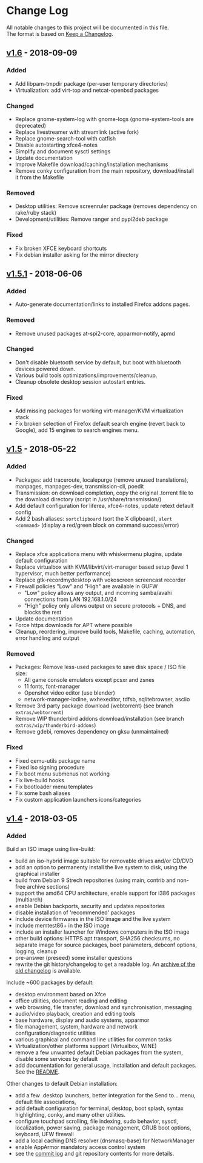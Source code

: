 # Change Log

All notable changes to this project will be documented in this file.  
The format is based on [Keep a Changelog](http://keepachangelog.com/).

## [v1.6](https://github.com/nodiscc/dbu/releases/tag/1.6) - 2018-09-09

### Added
 * Add libpam-tmpdir package (per-user temporary directories)
 * Virtualization: add virt-top and netcat-openbsd packages

### Changed

 * Replace gnome-system-log with gnome-logs (gnome-system-tools are deprecated)
 * Replace livestreamer with streamlink (active fork)
 * Replace gnome-search-tool with catfish
 * Disable autostarting xfce4-notes
 * Simplify and document sysctl settings
 * Update documentation
 * Improve Makefile download/caching/installation mechanisms
 * Remove conky configuration from the main repository, download/install it from the Makefile

### Removed
 * Desktop utilities: Remove screenruler package (removes dependency on rake/ruby stack)
 * Development/utilities: Remove ranger and pypi2deb package


### Fixed
 * Fix broken XFCE keyboard shortcuts
 * Fix debian installer asking for the mirror directory


## [v1.5.1](https://github.com/nodiscc/dbu/releases/tag/1.5.1) - 2018-06-06

### Added
 * Auto-generate documentation/links to installed Firefox addons pages.

### Removed
 * Remove unused packages at-spi2-core, apparmor-notify, apmd

### Changed
 * Don't disable bluetooth service by default, but boot with bluetooth devices powered down.
 * Various build tools optimizations/improvements/cleanup.
 * Cleanup obsolete desktop session autostart entries.

### Fixed
 * Add missing packages for working virt-manager/KVM virtualization stack
 * Fix broken selection of Firefox default search engine (revert back to Google), add 15 engines to search engines menu.


## [v1.5](https://github.com/nodiscc/dbu/releases/tag/1.5) - 2018-05-22

### Added

 * Packages: add traceroute, localepurge (remove unused translations), manpages, manpages-dev, transmission-cli, poedit
 * Transmission: on download completion, copy the original .torrent file to the download directory (script in /usr/share/transmission/)
 * Add default configuration for liferea, xfce4-notes, update retext default config
 * Add 2 bash aliases: `sortclipboard` (sort the X clipboard), `alert <command>` (display a red/green block on command success/error)

### Changed

 * Replace xfce applications menu with whiskermenu plugins, update default configuration
 * Replace virtualbox with KVM/libvirt/virt-manager based setup (level 1 hypervisor, much better performance)
 * Replace gtk-recordmydesktop with vokoscreen screencast recorder
 * Firewall policies "Low" and "High" are available in GUFW
   * "Low" policy allows any output, and incoming samba/avahi connections from LAN 192.168.1.0/24
   * "High" policy only allows output on secure protocols + DNS, and blocks the rest
 * Update documentation
 * Force https downloads for APT where possible
 * Cleanup, reordering, improve build tools, Makefile, caching, automation, error handling and output

### Removed

 * Packages: Remove less-used packages to save disk space / ISO file size: 
   * All game console emulators except pcsxr and zsnes
   * 11 fonts, font-manager
   * Openshot video editor (use blender)
   * network-manager-iodine, wxhexeditor, tdfsb, sqlitebrowser, asciio
 * Remove 3rd party package download (webtorrent) (see branch `extras/webtorrent`)
 * Remove WIP thunderbird addons download/installation (see branch `extras/wip/thunderbird-addons`)
 * Remove gdebi, removes dependency on gksu (unmaintained)

### Fixed

 * Fixed qemu-utils package name
 * Fixed iso signing procedure
 * Fix boot menu submenus not working
 * Fix live-build hooks
 * Fix bootloader menu templates
 * Fix some bash aliases
 * Fix custom application launchers icons/categories

## [v1.4](https://github.com/nodiscc/dbu/releases/tag/1.4) - 2018-03-05

### Added

Build an ISO image using live-build:
 - build an iso-hybrid image suitable for removable drives and/or CD/DVD
 - add an option to permanenty install the live system to disk, using the graphical installer
 - build from Debian 9 Strech repositories (using main, contrib and non-free archive sections)
 - support the amd64 CPU architecture, enable support for i386 packages (multiarch)
 - enable Debian backports, security and updates repositories
 - disable installation of 'recommended' packages
 - include device firmwares in the ISO image and the live system
 - include memtest86+ in the ISO image
 - include an installer launcher for Windows computers in the ISO image
 - other build options: HTTPS apt transport, SHA256 checksums, no separate image for source packages, boot parameters, debconf options, logging, cleanup
 - pre-answer (preseed) some installer questions
 - rewrite the git history/changelog to get a readable log. An [archive of the old changelog](https://github.com/dbu/blob/master/doc/changelog-archive.md) is available.

Include ~600 packages by default:
 - desktop environment based on Xfce
 - office utilities, document reading and editing
 - web browsing, file transfer, download and synchronisation, messaging
 - audio/video playback, creation and editing tools
 - base hardware, display and audio systems, apparmor
 - file management, system, hardware and network configuration/diagnostic utilities
 - various graphical and command line utilities for common tasks
 - Virtualization/other platforms support (Virtualbox, WINE)
 - remove a few unwanted default Debian packages from the system, disable some services by default
 - add documentation for general usage, installation and default packages. See the [README](https:/github.com/nodiscc/dbu/blob/master/README.md).

Other changes to default Debian installation:
 - add a few .desktop launchers, better integration for the Send to... menu, default file associations, 
 - add default configuration for terminal, desktop, boot splash, syntax highlighting, conky, and many other utilities.
 - configure touchpad scrolling, file indexing, sudo behavior, sysctl, localization, power saving, package management, GRUB boot options, keyboard, UFW firewall
 - add a local caching DNS resolver (dnsmasq-base) for NetworkManager
 - enable AppArmor mandatory access control system
 - see the [commit log](https://github.com/nodiscc/dbu/commits) and git repository contents for more details.

<!--
### Added
### Changed
### Removed
### Fixed
### Security
### Deprecated
-->
